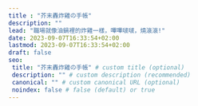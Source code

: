```yaml
---
title : "芥末轟炸雞の手帳"
description: ""
lead: "職場就像油鍋裡的炸雞一樣，嗶嗶啵啵，燒滾滾!"
date: 2023-09-07T16:33:54+02:00
lastmod: 2023-09-07T16:33:54+02:00
draft: false
seo:
 title: "芥末轟炸雞の手帳" # custom title (optional)
 description: "" # custom description (recommended)
 canonical: "" # custom canonical URL (optional)
 noindex: false # false (default) or true
---
```

